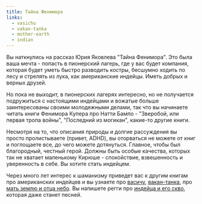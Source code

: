 ```yaml
---
title: Тайна Фенимора
links:
  - vasichu
  - vakan-tanka
  - mother-earth
  - indian
---
```

Вы наткнулись на рассказ Юрия Яковлева "Тайна Фенимора". Это была ваша мечта - попасть в пионерский лагерь, где у вас будет компания, которая будет уметь быстро разводить костры, бесшумно ходить по лесу и стрелять из лука, как американские индейцы. Иметь добрых и верных друзей. 

Но пока не выходит, в пионерских лагерях интересно, но не получается подружиться с настоящими индейцами и вожатые больше заинтересованы своими молодежными делами, так что вы начинаете читать книги Фенимора Купера про Натти Бампо - "Зверобой, или первая тропа войны", "Последний из могикан", какие-то другие книги.

Несмотря на то, что описания природы и долгие рассуждения вы просто пролистываете (привет, ADHD), вы оторваться не можете от книг и поглощаете все, до чего можете дотянуться. Главное, чтобы был благородный, честный герой. Должны быть особые качества, которых так не хватает маленькому Кирюше - спокойствие, взвешенность и уверенность в себе. Вы хотите стать индейцем.

Через много лет интерес к шаманизму приведет вас к другим книгам про американских индейцев и вы узнаете про [васичу](link:vasichu), [вакан-танка](link:vakan-tanka), про [мать землю и отца небо](link:mother-earth). Вы напишете регги про [индейца и его скво](link:indeets), которая даже станет песней.